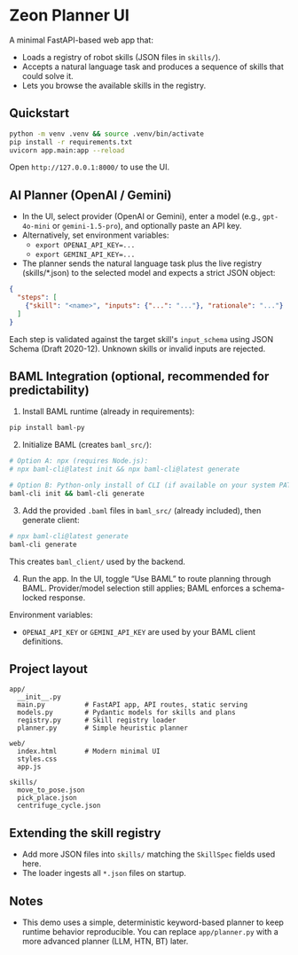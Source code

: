 # Zeon Planner UI

A minimal FastAPI-based web app that:
- Loads a registry of robot skills (JSON files in `skills/`).
- Accepts a natural language task and produces a sequence of skills that could solve it.
- Lets you browse the available skills in the registry.

## Quickstart

```bash
python -m venv .venv && source .venv/bin/activate
pip install -r requirements.txt
uvicorn app.main:app --reload
```

Open `http://127.0.0.1:8000/` to use the UI.

## AI Planner (OpenAI / Gemini)

- In the UI, select provider (OpenAI or Gemini), enter a model (e.g., `gpt-4o-mini` or `gemini-1.5-pro`), and optionally paste an API key.
- Alternatively, set environment variables:
  - `export OPENAI_API_KEY=...`
  - `export GEMINI_API_KEY=...`
- The planner sends the natural language task plus the live registry (skills/*.json) to the selected model and expects a strict JSON object:

```json
{
  "steps": [
    {"skill": "<name>", "inputs": {"...": "..."}, "rationale": "..."}
  ]
}
```

Each step is validated against the target skill's `input_schema` using JSON Schema (Draft 2020-12). Unknown skills or invalid inputs are rejected.

## BAML Integration (optional, recommended for predictability)

1) Install BAML runtime (already in requirements):
```bash
pip install baml-py
```

2) Initialize BAML (creates `baml_src/`):
```bash
# Option A: npx (requires Node.js):
# npx baml-cli@latest init && npx baml-cli@latest generate

# Option B: Python-only install of CLI (if available on your system PATH):
baml-cli init && baml-cli generate
```

3) Add the provided `.baml` files in `baml_src/` (already included), then generate client:
```bash
# npx baml-cli@latest generate
baml-cli generate
```
This creates `baml_client/` used by the backend.

4) Run the app. In the UI, toggle “Use BAML” to route planning through BAML. Provider/model selection still applies; BAML enforces a schema-locked response.

Environment variables:
- `OPENAI_API_KEY` or `GEMINI_API_KEY` are used by your BAML client definitions.

## Project layout

```
app/
  __init__.py
  main.py          # FastAPI app, API routes, static serving
  models.py        # Pydantic models for skills and plans
  registry.py      # Skill registry loader
  planner.py       # Simple heuristic planner

web/
  index.html       # Modern minimal UI
  styles.css
  app.js

skills/
  move_to_pose.json
  pick_place.json
  centrifuge_cycle.json
```

## Extending the skill registry

- Add more JSON files into `skills/` matching the `SkillSpec` fields used here.
- The loader ingests all `*.json` files on startup.

## Notes

- This demo uses a simple, deterministic keyword-based planner to keep runtime behavior reproducible. You can replace `app/planner.py` with a more advanced planner (LLM, HTN, BT) later.

